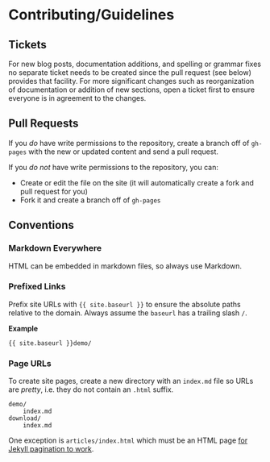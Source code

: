 # Contributing/Guidelines

## Tickets

For new blog posts, documentation additions, and spelling or grammar fixes no separate ticket needs to be created since the pull request (see below) provides that facility. For more significant changes such as reorganization of documentation or addition of new sections, open a ticket first to ensure everyone is in agreement to the changes.

## Pull Requests

If you _do_ have write permissions to the repository, create a branch off of `gh-pages` with the new or updated content and send a pull request.

If you _do not_ have write permissions to the repository, you can:

- Create or edit the file on the site (it will automatically create a fork and pull request for you)
- Fork it and create a branch off of `gh-pages`

## Conventions

### Markdown Everywhere

HTML can be embedded in markdown files, so always use Markdown.

### Prefixed Links

Prefix site URLs with `{{ site.baseurl }}` to ensure the absolute paths relative to the domain. Always assume the `baseurl` has a trailing slash `/`.

**Example**

```
{{ site.baseurl }}demo/
```

### Page URLs

To create site pages, create a new directory with an `index.md` file so URLs are _pretty_, i.e. they do not contain an `.html` suffix.

```
demo/
    index.md
download/
    index.md
```

One exception is `articles/index.html` which must be an HTML page [for Jekyll pagination to work](http://jekyllrb.com/docs/pagination/).
